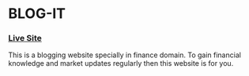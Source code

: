 # BLOG-IT

### [Live Site](https://blog-it.in/)

This is a blogging website specially in finance domain. To gain financial knowledge and market updates regularly then this website is for you.
